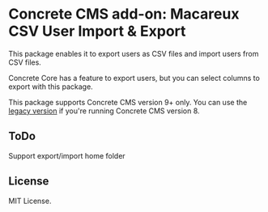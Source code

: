 # Concrete CMS add-on: Macareux CSV User Import & Export

This package enables it to export users as CSV files and import users from CSV files.

Concrete Core has a feature to export users, but you can select columns to export with this package.

This package supports Concrete CMS version 9+ only.
You can use the [legacy version](https://github.com/MacareuxDigital/csv_user_import_export) if you're running Concrete CMS version 8.

## ToDo

Support export/import home folder

## License

MIT License.